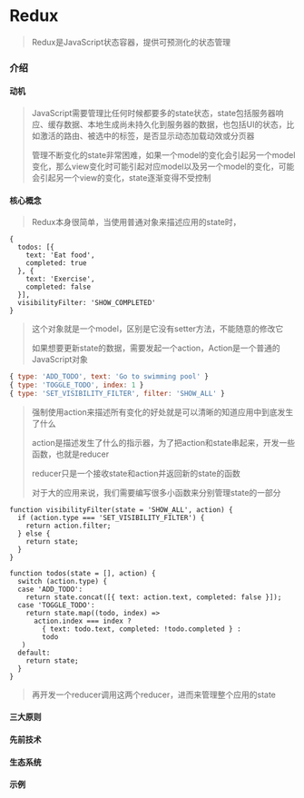 # Redux

> Redux是JavaScript状态容器，提供可预测化的状态管理

### 介绍

#### 动机

> JavaScript需要管理比任何时候都要多的state状态，state包括服务器响应、缓存数据、本地生成尚未持久化到服务器的数据，也包括UI的状态，比如激活的路由、被选中的标签，是否显示动态加载动效或分页器
>
> 管理不断变化的state非常困难，如果一个model的变化会引起另一个model变化，那么view变化时可能引起对应model以及另一个model的变化，可能会引起另一个view的变化，state逐渐变得不受控制

#### 核心概念

> Redux本身很简单，当使用普通对象来描述应用的state时，

```
{
  todos: [{
    text: 'Eat food',
    completed: true
  }, {
    text: 'Exercise',
    completed: false
  }],
  visibilityFilter: 'SHOW_COMPLETED'
}
```

> 这个对象就是一个model，区别是它没有setter方法，不能随意的修改它
>
> 如果想要更新state的数据，需要发起一个action，Action是一个普通的JavaScript对象

```javascript
{ type: 'ADD_TODO', text: 'Go to swimming pool' }
{ type: 'TOGGLE_TODO', index: 1 }
{ type: 'SET_VISIBILITY_FILTER', filter: 'SHOW_ALL' }
```

> 强制使用action来描述所有变化的好处就是可以清晰的知道应用中到底发生了什么
>
> action是描述发生了什么的指示器，为了把action和state串起来，开发一些函数，也就是reducer
>
> reducer只是一个接收state和action并返回新的state的函数
>
> 对于大的应用来说，我们需要编写很多小函数来分别管理state的一部分

```
function visibilityFilter(state = 'SHOW_ALL', action) {
  if (action.type === 'SET_VISIBILITY_FILTER') {
    return action.filter;
  } else {
    return state;
  }
}

function todos(state = [], action) {
  switch (action.type) {
  case 'ADD_TODO':
    return state.concat([{ text: action.text, completed: false }]);
  case 'TOGGLE_TODO':
    return state.map((todo, index) =>
      action.index === index ?
        { text: todo.text, completed: !todo.completed } :
        todo
   )
  default:
    return state;
  }
}
```

> 再开发一个reducer调用这两个reducer，进而来管理整个应用的state

#### 三大原则

#### 先前技术

#### 生态系统

#### 示例











































